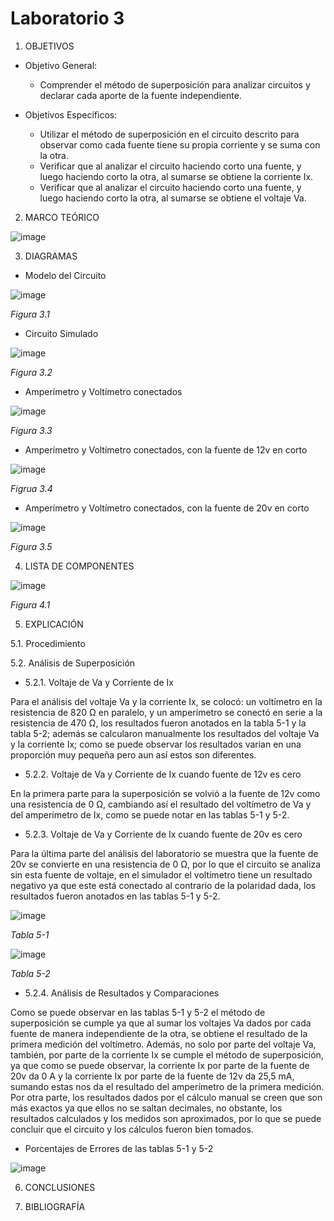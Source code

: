 # Laboratorio 3
1. OBJETIVOS
- Objetivo General:
   
   - Comprender el método de superposición para analizar circuitos y declarar cada aporte de la fuente independiente.
   
- Objetivos Específicos:
 
   - Utilizar el método de superposición en el circuito descrito para observar como cada fuente tiene su propia corriente y se suma con la otra.
   - Verificar que al analizar el circuito haciendo corto una fuente, y luego haciendo corto la otra, al sumarse se obtiene la corriente Ix.
   - Verificar que al analizar el circuito haciendo corto una fuente, y luego haciendo corto la otra, al sumarse se obtiene el voltaje Va.
   
2. MARCO TEÓRICO

![image](https://user-images.githubusercontent.com/75439689/104661918-a26c7780-5697-11eb-81ee-3b699ec3a20c.png)

3. DIAGRAMAS

 - Modelo del Circuito
    
  ![image](https://user-images.githubusercontent.com/75439689/104652571-4c8fd380-5687-11eb-8394-6e6009093cf3.png)
  
  *Figura 3.1*
  
   - Circuito Simulado
   
   ![image](https://user-images.githubusercontent.com/75439689/104652607-574a6880-5687-11eb-8320-058ee7ef98fe.png)
   
   *Figura 3.2*

   - Amperímetro y Voltímetro conectados
   
   ![image](https://user-images.githubusercontent.com/75439689/104652699-852fad00-5687-11eb-8bb8-5ab4133e0e9f.png)
   
   *Figura 3.3*
   
   - Amperímetro y Voltímetro conectados, con la fuente de 12v en corto
   
   ![image](https://user-images.githubusercontent.com/75439689/104652765-9f698b00-5687-11eb-9b6f-9a86e35e6904.png)
   
   *Figrua 3.4*
   
   - Amperímetro y Voltímetro conectados, con la fuente de 20v en corto
   
   ![image](https://user-images.githubusercontent.com/75439689/104652798-a85a5c80-5687-11eb-8762-1c5289e499a6.png)
   
   *Figura 3.5*
   
4. LISTA DE COMPONENTES
   
![image](https://user-images.githubusercontent.com/75439689/104658443-ca0c1180-5690-11eb-9258-a51448fed16d.png)

*Figura 4.1*

5. EXPLICACIÓN

 5.1. Procedimiento
   
   
 5.2. Análisis de Superposición
      
   - 5.2.1. Voltaje de Va y Corriente de Ix
      
   Para el análisis del voltaje Va y la corriente Ix, se colocó: un voltímetro en la resistencia de 820 Ω en paralelo, y un amperímetro se conectó en serie a la resistencia de 470 Ω, los resultados fueron anotados en la tabla 5-1 y la tabla 5-2; además se calcularon manualmente los resultados del voltaje Va y la corriente Ix; como se puede observar los resultados varian en una proporción muy pequeña pero aun así estos son diferentes.
   
   - 5.2.2. Voltaje de Va y Corriente de Ix cuando fuente de 12v es cero
   
   En la primera parte para la superposición se volvió a la fuente de 12v como una resistencia de 0 Ω, cambiando así el resultado del voltímetro de Va y del amperímetro de Ix, como se puede notar en las tablas 5-1 y 5-2. 
   
   - 5.2.3. Voltaje de Va y Corriente de Ix cuando fuente de 20v es cero
   
   Para la última parte del análisis del laboratorio se muestra que la fuente de 20v se convierte en una resistencia de 0 Ω, por lo que el circuito se analiza sin esta fuente de voltaje, en el simulador el voltímetro tiene un resultado negativo ya que este está conectado al contrario de la polaridad dada, los resultados fueron anotados en las tablas 5-1 y 5-2.
   
   ![image](https://user-images.githubusercontent.com/75439689/104662290-81585680-5698-11eb-9fca-9b22162f64e5.png)
   
   *Tabla 5-1*
   
   ![image](https://user-images.githubusercontent.com/75439689/104662305-8ddcaf00-5698-11eb-927a-27f801871eab.png)
   
   *Tabla 5-2*
   
   - 5.2.4. Análisis de Resultados y Comparaciones
   
   Como se puede observar en las tablas 5-1 y 5-2 el método de superposición se cumple ya que al sumar los voltajes Va dados por cada fuente de manera independiente de la otra, se obtiene el resultado de la primera medición del voltímetro. Además, no solo por parte del voltaje Va, también, por parte de la corriente Ix se cumple el método de superposición, ya que como se puede observar, la corriente Ix por parte de la fuente de 20v da 0 A y la corriente Ix por parte de la fuente de 12v da 25,5 mA, sumando estas nos da el resultado del amperímetro de la primera medición. Por otra parte, los resultados dados por el cálculo manual se creen que son más exactos ya que ellos no se saltan decimales, no obstante, los resultados calculados y los medidos son aproximados, por lo que se puede concluir que el circuito y los cálculos fueron bien tomados.
   
   - Porcentajes de Errores de las tablas 5-1 y 5-2
   
   ![image](https://user-images.githubusercontent.com/75439689/104663691-88cd2f00-569b-11eb-89bb-c727b8e75b18.png)
   
   6. CONCLUSIONES
   
   
   7. BIBLIOGRAFÍA
   
      
      

